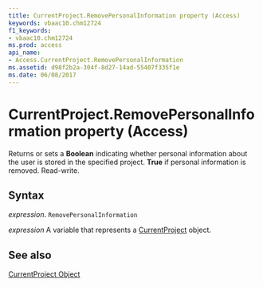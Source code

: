 ```yaml
---
title: CurrentProject.RemovePersonalInformation property (Access)
keywords: vbaac10.chm12724
f1_keywords:
- vbaac10.chm12724
ms.prod: access
api_name:
- Access.CurrentProject.RemovePersonalInformation
ms.assetid: d98f2b2a-304f-8d27-14ad-55407f335f1e
ms.date: 06/08/2017
---
```



# CurrentProject.RemovePersonalInformation property (Access)

Returns or sets a  **Boolean** indicating whether personal information about the user is stored in the specified project. **True** if personal information is removed. Read-write.


## Syntax

_expression_. `RemovePersonalInformation`

_expression_ A variable that represents a [CurrentProject](Access.CurrentProject.md) object.


## See also


[CurrentProject Object](Access.CurrentProject.md)

